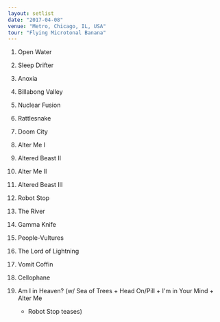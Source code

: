 ```yaml
---
layout: setlist
date: "2017-04-08"
venue: "Metro, Chicago, IL, USA"
tour: "Flying Microtonal Banana"
---
```



 1. Open Water

 2. Sleep Drifter

 3. Anoxia

 4. Billabong Valley

 5. Nuclear Fusion

 6. Rattlesnake

 7. Doom City

 8. Alter Me I

 9. Altered Beast II

10. Alter Me II

11. Altered Beast III

12. Robot Stop

13. The River

14. Gamma Knife

15. People-Vultures

16. The Lord of Lightning

17. Vomit Coffin

18. Cellophane

19. Am I in Heaven?
    (w/ Sea of Trees + Head On/Pill + I'm in Your Mind + Alter Me
    + Robot Stop teases)


